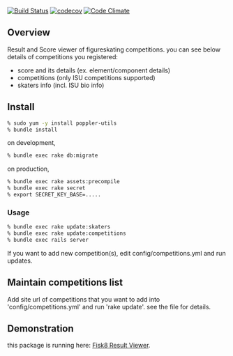 [![Build Status](https://travis-ci.org/atarukodaka/fisk8_result_viewer.svg?branch=master)](https://travis-ci.org/atarukodaka/fisk8_result_viewer)
[![codecov](https://codecov.io/gh/atarukodaka/fisk8_result_viewer/branch/master/graph/badge.svg)](https://codecov.io/gh/atarukodaka/fisk8_result_viewer)
[![Code Climate](https://codeclimate.com/github/atarukodaka/fisk8_result_viewer/badges/gpa.svg)](https://codeclimate.com/github/atarukodaka/fisk8_result_viewer)

## Overview
Result and Score viewer of figureskating competitions. you can see below details of competitions you registered:

- score and its details (ex. element/component details)
- competitions (only ISU competitions supported)
- skaters info (incl. ISU bio info)


## Install

```sh
% sudo yum -y install poppler-utils
% bundle install
```

on development,

```sh
% bundle exec rake db:migrate
```

on production,
```sh
% bundle exec rake assets:precompile
% bundle exec rake secret
% export SECRET_KEY_BASE=.....
```

### Usage
```sh
% bundle exec rake update:skaters
% bundle exec rake update:competitions
% bundle exec rails server
```

If you want to add new competition(s), edit config/competitions.yml and run updates.

## Maintain competitions list

Add site url of competitions that you want to add into 'config/competitions.yml' and run 'rake update'. see the file for details.


## Demonstration
this package is running here: [Fisk8 Result Viewer](http://tk2-201-10287.vs.sakura.ne.jp/fisk8viewer).
